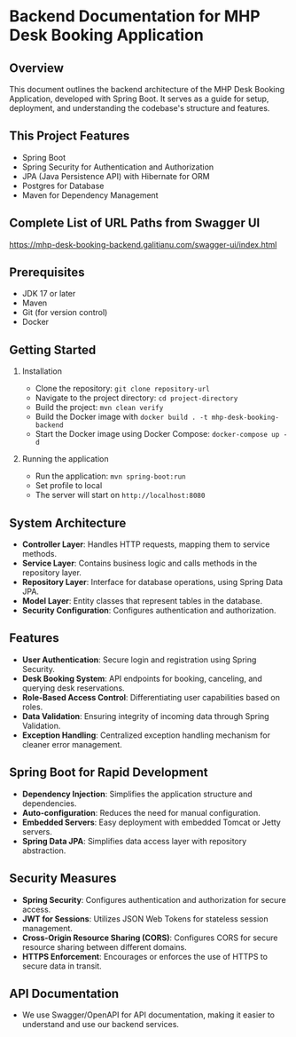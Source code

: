 # Backend Documentation for MHP Desk Booking Application

## Overview

This document outlines the backend architecture of the MHP Desk Booking Application, developed with Spring Boot. It serves as a guide for setup, deployment, and understanding the codebase's structure and features.

## This Project Features
* Spring Boot
* Spring Security for Authentication and Authorization
* JPA (Java Persistence API) with Hibernate for ORM
* Postgres for Database
* Maven for Dependency Management

## Complete List of URL Paths from Swagger UI
https://mhp-desk-booking-backend.galitianu.com/swagger-ui/index.html

## Prerequisites

- JDK 17 or later
- Maven 
- Git (for version control)
- Docker

## Getting Started

1. Installation

   - Clone the repository: `git clone repository-url`
   - Navigate to the project directory: `cd project-directory`
   - Build the project: `mvn clean verify`
   - Build the Docker image with `docker build . -t mhp-desk-booking-backend`
   - Start the Docker image using Docker Compose: `docker-compose up -d`

2. Running the application
   - Run the application: `mvn spring-boot:run`
   - Set profile to local
   - The server will start on `http://localhost:8080`

## System Architecture

- **Controller Layer**: Handles HTTP requests, mapping them to service methods.
- **Service Layer**: Contains business logic and calls methods in the repository layer.
- **Repository Layer**: Interface for database operations, using Spring Data JPA.
- **Model Layer**: Entity classes that represent tables in the database.
- **Security Configuration**: Configures authentication and authorization.

## Features

- **User Authentication**: Secure login and registration using Spring Security.
- **Desk Booking System**: API endpoints for booking, canceling, and querying desk reservations.
- **Role-Based Access Control**: Differentiating user capabilities based on roles.
- **Data Validation**: Ensuring integrity of incoming data through Spring Validation.
- **Exception Handling**: Centralized exception handling mechanism for cleaner error management.

## Spring Boot for Rapid Development

- **Dependency Injection**: Simplifies the application structure and dependencies.
- **Auto-configuration**: Reduces the need for manual configuration.
- **Embedded Servers**: Easy deployment with embedded Tomcat or Jetty servers.
- **Spring Data JPA**: Simplifies data access layer with repository abstraction.

## Security Measures

- **Spring Security**: Configures authentication and authorization for secure access.
- **JWT for Sessions**: Utilizes JSON Web Tokens for stateless session management.
- **Cross-Origin Resource Sharing (CORS)**: Configures CORS for secure resource sharing between different domains.
- **HTTPS Enforcement**: Encourages or enforces the use of HTTPS to secure data in transit.

## API Documentation

- We use Swagger/OpenAPI for API documentation, making it easier to understand and use our backend services.
